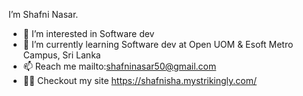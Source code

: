 I’m Shafni Nasar.
- 👀 I’m interested in Software dev
- 🌱 I’m currently learning Software dev at Open UOM & Esoft Metro Campus, Sri Lanka
- 📫 Reach me mailto:shafninasar50@gmail.com
- 👨‍💻 Checkout my site https://shafnisha.mystrikingly.com/
